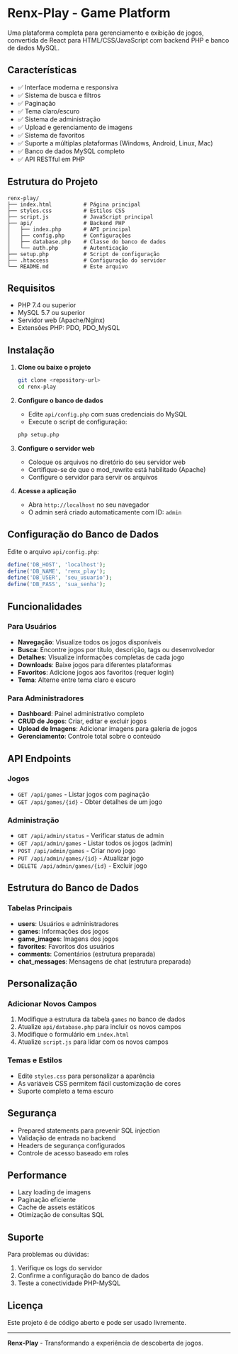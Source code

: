 # Renx-Play - Game Platform

Uma plataforma completa para gerenciamento e exibição de jogos, convertida de React para HTML/CSS/JavaScript com backend PHP e banco de dados MySQL.

## Características

- ✅ Interface moderna e responsiva
- ✅ Sistema de busca e filtros
- ✅ Paginação
- ✅ Tema claro/escuro
- ✅ Sistema de administração
- ✅ Upload e gerenciamento de imagens
- ✅ Sistema de favoritos
- ✅ Suporte a múltiplas plataformas (Windows, Android, Linux, Mac)
- ✅ Banco de dados MySQL completo
- ✅ API RESTful em PHP

## Estrutura do Projeto

```
renx-play/
├── index.html          # Página principal
├── styles.css          # Estilos CSS
├── script.js           # JavaScript principal
├── api/                # Backend PHP
│   ├── index.php       # API principal
│   ├── config.php      # Configurações
│   ├── database.php    # Classe do banco de dados
│   └── auth.php        # Autenticação
├── setup.php           # Script de configuração
├── .htaccess           # Configuração do servidor
└── README.md           # Este arquivo
```

## Requisitos

- PHP 7.4 ou superior
- MySQL 5.7 ou superior
- Servidor web (Apache/Nginx)
- Extensões PHP: PDO, PDO_MySQL

## Instalação

1. **Clone ou baixe o projeto**
   ```bash
   git clone <repository-url>
   cd renx-play
   ```

2. **Configure o banco de dados**
   - Edite `api/config.php` com suas credenciais do MySQL
   - Execute o script de configuração:
   ```bash
   php setup.php
   ```

3. **Configure o servidor web**
   - Coloque os arquivos no diretório do seu servidor web
   - Certifique-se de que o mod_rewrite está habilitado (Apache)
   - Configure o servidor para servir os arquivos

4. **Acesse a aplicação**
   - Abra `http://localhost` no seu navegador
   - O admin será criado automaticamente com ID: `admin`

## Configuração do Banco de Dados

Edite o arquivo `api/config.php`:

```php
define('DB_HOST', 'localhost');
define('DB_NAME', 'renx_play');
define('DB_USER', 'seu_usuario');
define('DB_PASS', 'sua_senha');
```

## Funcionalidades

### Para Usuários
- **Navegação**: Visualize todos os jogos disponíveis
- **Busca**: Encontre jogos por título, descrição, tags ou desenvolvedor
- **Detalhes**: Visualize informações completas de cada jogo
- **Downloads**: Baixe jogos para diferentes plataformas
- **Favoritos**: Adicione jogos aos favoritos (requer login)
- **Tema**: Alterne entre tema claro e escuro

### Para Administradores
- **Dashboard**: Painel administrativo completo
- **CRUD de Jogos**: Criar, editar e excluir jogos
- **Upload de Imagens**: Adicionar imagens para galeria de jogos
- **Gerenciamento**: Controle total sobre o conteúdo

## API Endpoints

### Jogos
- `GET /api/games` - Listar jogos com paginação
- `GET /api/games/{id}` - Obter detalhes de um jogo

### Administração
- `GET /api/admin/status` - Verificar status de admin
- `GET /api/admin/games` - Listar todos os jogos (admin)
- `POST /api/admin/games` - Criar novo jogo
- `PUT /api/admin/games/{id}` - Atualizar jogo
- `DELETE /api/admin/games/{id}` - Excluir jogo

## Estrutura do Banco de Dados

### Tabelas Principais
- **users**: Usuários e administradores
- **games**: Informações dos jogos
- **game_images**: Imagens dos jogos
- **favorites**: Favoritos dos usuários
- **comments**: Comentários (estrutura preparada)
- **chat_messages**: Mensagens de chat (estrutura preparada)

## Personalização

### Adicionar Novos Campos
1. Modifique a estrutura da tabela `games` no banco de dados
2. Atualize `api/database.php` para incluir os novos campos
3. Modifique o formulário em `index.html`
4. Atualize `script.js` para lidar com os novos campos

### Temas e Estilos
- Edite `styles.css` para personalizar a aparência
- As variáveis CSS permitem fácil customização de cores
- Suporte completo a tema escuro

## Segurança

- Prepared statements para prevenir SQL injection
- Validação de entrada no backend
- Headers de segurança configurados
- Controle de acesso baseado em roles

## Performance

- Lazy loading de imagens
- Paginação eficiente
- Cache de assets estáticos
- Otimização de consultas SQL

## Suporte

Para problemas ou dúvidas:
1. Verifique os logs do servidor
2. Confirme a configuração do banco de dados
3. Teste a conectividade PHP-MySQL

## Licença

Este projeto é de código aberto e pode ser usado livremente.

---

**Renx-Play** - Transformando a experiência de descoberta de jogos.